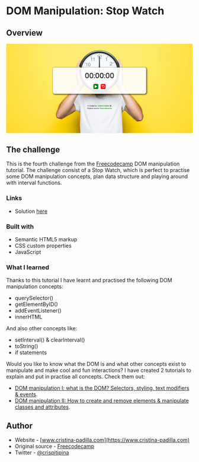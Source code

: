 # DOM Manipulation: Stop Watch


## Overview

![](./screenshot.png)


## The challenge

This is the fourth challenge from the [Freecodecamp](https://www.youtube.com/watch?v=5fb2aPlgoys&t=2909s) DOM manipulation tutorial.
The challenge consist of a Stop Watch, which is perfect to practise some DOM manipulation concepts, plan data structure and playing around with interval functions.


### Links

- Solution [here](https://venerable-kulfi-9c507b.netlify.app/)


### Built with

- Semantic HTML5 markup
- CSS custom properties
- JavaScript

### What I learned

Thanks to this tutorial I have learnt and practised the following DOM manipulation concepts:
- querySelector()
- getElementByID()
- addEventListener()
- innerHTML

And also other concepts like:
- setInterval() & clearInterval()
- toString()
- if statements

Would you like to know what the DOM is and what other concepts exist to manipulate and make cool and fun interactions? I have created 2 tutorials to explain and put in practise all concepts. Check them out:
- [DOM manipulation I: what is the DOM? Selectors, styling, text modifiers & events](https://www.cristina-padilla.com/dom1.html).
- [DOM manipulation II: How to create and remove elements & manipulate classes and attributes](https://www.cristina-padilla.com/dom2.html).


## Author

- Website - [www.cristina-padilla.com](https://www.cristina-padilla.com)
- Original source - [Freecodecamp](https://www.youtube.com/watch?v=5fb2aPlgoys&t=2909s)
- Twitter - [@crispitipina](https://www.twitter.com/crispitipina)

